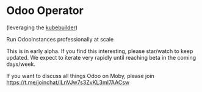# Odoo Operator 

(leveraging the [kubebuilder](https://book.kubebuilder.io))

Run OdooInstances professionally at scale

This is in early alpha. If you find this interesting, please star/watch to keep updated. We expect to iterate very rapidly until reaching beta in the coming days/week.

If you want to discuss all things Odoo on Moby, please join https://t.me/joinchat/ILnVJw7s3ZvKL3mI7AACsw